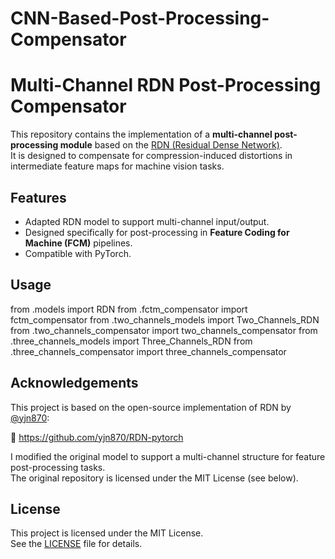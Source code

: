 # CNN-Based-Post-Processing-Compensator
# Multi-Channel RDN Post-Processing Compensator

This repository contains the implementation of a **multi-channel post-processing module** based on the [RDN (Residual Dense Network)](https://github.com/yjn870/RDN-pytorch).  
It is designed to compensate for compression-induced distortions in intermediate feature maps for machine vision tasks.

## Features

- Adapted RDN model to support multi-channel input/output.
- Designed specifically for post-processing in **Feature Coding for Machine (FCM)** pipelines.
- Compatible with PyTorch.

## Usage

  from .models import RDN
  from .fctm_compensator import fctm_compensator
  from .two_channels_models import Two_Channels_RDN
  from .two_channels_compensator import two_channels_compensator
  from .three_channels_models import Three_Channels_RDN
  from .three_channels_compensator import three_channels_compensator
  

## Acknowledgements

This project is based on the open-source implementation of RDN by [@yjn870](https://github.com/yjn870):

🔗 https://github.com/yjn870/RDN-pytorch

I modified the original model to support a multi-channel structure for feature post-processing tasks.  
The original repository is licensed under the MIT License (see below).

## License

This project is licensed under the MIT License.  
See the [LICENSE](LICENSE) file for details.
